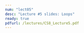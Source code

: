 ```yaml
---
num: "lect05"
desc: "Lecture #5 slides: Loops"
ready: true
pdfurl: /lectures/CS8_Lecture5.pdf
---
```


